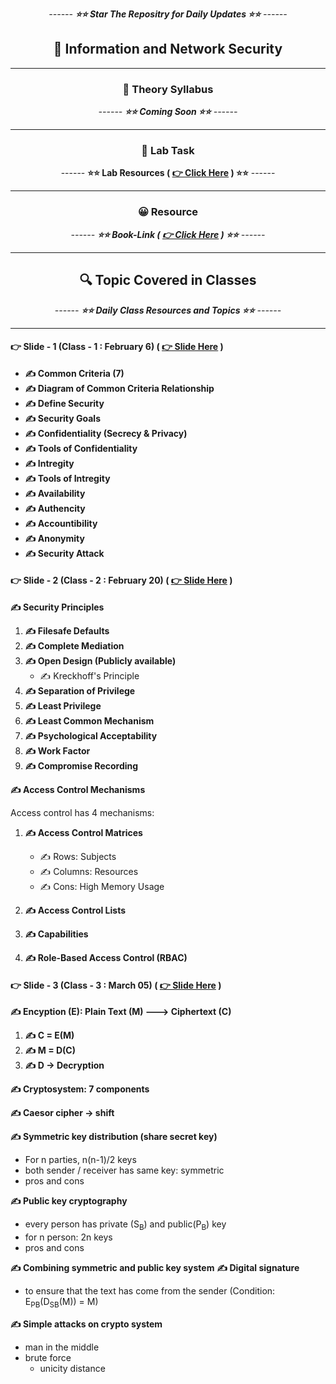<div align = "center">

_------ **⭐⭐ Star The Repositry for Daily Updates ⭐⭐** ------_

## 🍂 Information and Network Security

</div>

<hr>

<div align = "center">

### 🍂 Theory Syllabus

_------ **⭐⭐ Coming Soon ⭐⭐** ------_

<hr>

</div>

<div align = "center">

### 🎅 Lab Task

------ **⭐⭐ Lab Resources ( [ 👉 Click Here](./Lab%20Resources/) ) ⭐⭐** ------

<hr>

</div>

<div align = "center">

### 😀 Resource

_------ **⭐⭐ Book-Link ( [ 👉 Click Here]() ) ⭐⭐** ------_

<hr>

</div>

<div align = "center">

## 🔍 Topic Covered in Classes

_------ **⭐⭐ Daily Class Resources and Topics ⭐⭐** ------_

<hr>

</div>

#### 👉 Slide - 1 (Class - 1 : February 6) ( [ 👉 Slide Here](https://docs.google.com/presentation/d/1lxhAwtxZ-wCpVvNRx2Ow_MlDDN_ejxMy/edit#slide=id.p1) )

- **✍️ Common Criteria (7)**
- **✍️ Diagram of Common Criteria Relationship**
- **✍️ Define Security**
- **✍️ Security Goals**
- **✍️ Confidentiality (Secrecy & Privacy)**
- **✍️ Tools of Confidentiality**
- **✍️ Intregity**
- **✍️ Tools of Intregity**
- **✍️ Availability**
- **✍️ Authencity**
- **✍️ Accountibility**
- **✍️ Anonymity**
- **✍️ Security Attack**

#### 👉 Slide - 2 (Class - 2 : February 20) ( [ 👉 Slide Here](https://docs.google.com/presentation/d/1GUCSil6OUD_CDiHciruTjENl-AOnx_N2/edit#slide=id.p3) )

**✍️ Security Principles**

1. **✍️ Filesafe Defaults**
2. **✍️ Complete Mediation**
3. **✍️ Open Design (Publicly available)**
   - ✍️ Kreckhoff's Principle
4. **✍️ Separation of Privilege**
5. **✍️ Least Privilege**
6. **✍️ Least Common Mechanism**
7. **✍️ Psychological Acceptability**
8. **✍️ Work Factor**
9. **✍️ Compromise Recording**

**✍️ Access Control Mechanisms**

Access control has 4 mechanisms:

1. **✍️ Access Control Matrices**

   - ✍️ Rows: Subjects
   - ✍️ Columns: Resources
   - ✍️ Cons: High Memory Usage

2. **✍️ Access Control Lists**

3. **✍️ Capabilities**

4. **✍️ Role-Based Access Control (RBAC)**

#### 👉 Slide - 3 (Class - 3 : March 05) ( [ 👉 Slide Here](./Slides/Lecture%204.pptx.pdf) )

**✍️ Encyption (E): Plain Text (M) ---> Ciphertext (C)**

1. **✍️ C = E(M)**
2. **✍️ M = D(C)**
3. **✍️ D -> Decryption**

**✍️ Cryptosystem: 7 components**

**✍️ Caesor cipher -> shift**

**✍️ Symmetric key distribution (share secret key)**
 - For n parties, n(n-1)/2 keys
 - both sender / receiver has same key: symmetric
 - pros and cons

**✍️ Public key cryptography**
 - every person has private (S<sub>B</sub>) and public(P<sub>B</sub>) key
 - for n person: 2n keys
 - pros and cons

**✍️ Combining symmetric and public key system**
**✍️ Digital signature**
   - to ensure that the text has come from the sender (Condition: E<sub>PB</sub>(D<sub>SB</sub>(M)) = M)

**✍️ Simple attacks on crypto system**
 - man in the middle
 - brute force
   - unicity distance

